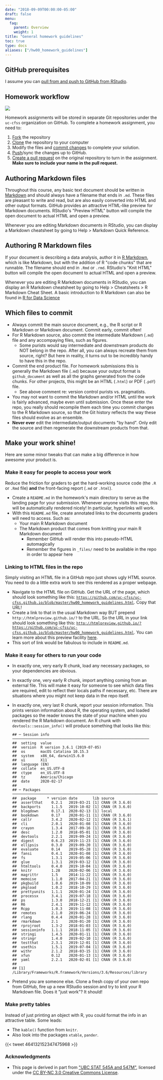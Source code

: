 ```yaml
---
date: "2018-09-09T00:00:00-05:00"
draft: false
menu:
  faq:
    parent: Overview
    weight: 1
title: "General homework guidelines"
toc: true
type: docs
aliases: ["/hw00_homework_guidelines"]
---
```


## GitHub prerequisites

I assume you can [pull from and push to GitHub from RStudio](/setup/git-with-rstudio/).

## Homework workflow

![](/img/homework_workflow.png)

Homework assignments will be stored in separate Git repositories under the `uc-cfss` organization on GitHub. To complete a homework assignment, you need to:

1. [Fork](https://guides.github.com/activities/forking/) the repository
1. [Clone](/setup/git-with-rstudio/#step-2-clone-the-new-github-repository-to-your-computer-via-rstudio) the repository to your computer
1. Modify the files and [commit changes](/setup/git-with-rstudio/#step-3-make-local-changes-save-commit) to complete your solution.
1. [Push](/setup/git-with-rstudio/#step-4-push-your-local-changes-online-to-github)/sync the changes up to GitHub.
1. [Create a pull request](https://help.github.com/articles/creating-a-pull-request) on the original repository to turn in the assignment. **Make sure to include your name in the pull request.**

## Authoring Markdown files

Throughout this course, any basic text document should be written in [Markdown](http://daringfireball.net/projects/markdown/basics) and should always have a filename that ends in `.md`. These files are pleasant to write and read, but are also easily converted into HTML and other output formats. GitHub provides an attractive HTML-like preview for Markdown documents. RStudio's "Preview HTML" button will compile the open document to actual HTML and open a preview.

Whenever you are editing Markdown documents in RStudio, you can display a Markdown cheatsheet by going to Help > Markdown Quick Reference.

## Authoring R Markdown files

If your document is describing a data analysis, author it in [R Markdown](http://rmarkdown.rstudio.com), which is like Markdown, but with the addition of R "code chunks" that are runnable. The filename should end in `.Rmd` or `.rmd`. RStudio's "Knit HTML" button will compile the open document to actual HTML and open a preview.

Whenever you are editing R Markdown documents in RStudio, you can display an R Markdown cheatsheet by going to Help > Cheatsheets > R Markdown Cheat Sheet. A basic introduction to R Markdown can also be found in [R for Data Science](http://r4ds.had.co.nz/r-markdown.html)

## Which files to commit 

* Always commit the main source document, e.g., the R script or R Markdown or Markdown document. Commit early, commit often!
* For R Markdown source, also commit the intermediate Markdown (`.md`) file and any accompaying files, such as figures.
    * Some purists would say intermediate and downstream products do NOT belong in the repo. After all, you can always recreate them from source, right? But here in reality, it turns out to be incredibly handy to have this in the repo.
* Commit the end product file. For homework submissions this is generally the Markdown file (`.md`) because your output format is `github_document` as well as all the graphs generated from the code chunks. For other projects, this might be an HTML (`.html`) or PDF (`.pdf`) file.
    * See above comment re: version control purists vs. pragmatists.
* You may not want to commit the Markdown and/or HTML until the work is fairly advanced, maybe even until submission. Once these enter the repo, you really should recompile them each time you commit changes to the R Markdown source, so that the Git history reflects the way these files should evolve as an ensemble.
* **Never ever** edit the intermediate/output documents "by hand". Only edit the source and then regenerate the downstream products from that.

## Make your work shine!

Here are some minor tweaks that can make a big difference in how awesome your product is.

### Make it easy for people to access your work

Reduce the friction for graders to get the hard-working source code (the `.R` or `.Rmd` file) **and** the front-facing report (`.md` or `.html`).

* Create a `README.md` in the homework's main directory to serve as the landing page for your submission. Whenever anyone visits this repo, this will be automatically rendered nicely! In particular, hyperlinks will work.
* With this `README.md` file, create annotated links to the documents graders will need to access. Such as:
    * Your main R Markdown document
    * The Markdown product that comes from knitting your main R Markdown document
        * Remember GitHub will render this into pseudo-HTML automagically
        * Remember the figures in `_files/` need to be available in the repo in order to appear here

### Linking to HTML files in the repo

Simply visiting an HTML file in a GitHub repo just shows ugly HTML source. You need to do a little extra work to see this rendered as a proper webpage.

  * Navigate to the HTML file on GitHub. Get the URL of the page, which should look something like this: [`https://github.com/uc-cfss/uc-cfss.github.io/blob/master/hw00_homework_guidelines.html`](https://github.com/uc-cfss/uc-cfss.github.io/blob/master/hw00_homework_guidelines.html). Copy that URL!
  * Create a link to that in the usual Markdown way BUT prepend `http://htmlpreview.github.io/?` to the URL. So the URL in your link should look something like this: [`http://htmlpreview.github.io/?https://github.com/uc-cfss/uc-cfss.github.io/blob/master/hw00_homework_guidelines.html`](http://htmlpreview.github.io/?https://github.com/uc-cfss/uc-cfss.github.io/blob/master/hw00_homework_guidelines.html). You can learn more about this preview facility [here](http://htmlpreview.github.io).
  * This sort of link would be fabulous to include in `README.md`.

### Make it easy for others to run your code

* In exactly one, very early R chunk, load any necessary packages, so your dependencies are obvious.
* In exactly one, very early R chunk, import anything coming from an external file. This will make it easy for someone to see which data files are required, edit to reflect their locals paths if necessary, etc. There are situations where you might not keep data in the repo itself.
* In exactly one, very last R chunk, report your session information. This prints version information about R, the operating system, and loaded packages so the reader knows the state of your machine when you rendered the R Markdown document. An R chunk with `devtools::session_info()` will produce something that looks like this:

    
    ```
    ## ─ Session info ───────────────────────────────────────────────────────────────
    ##  setting  value                       
    ##  version  R version 3.6.1 (2019-07-05)
    ##  os       macOS Catalina 10.15.3      
    ##  system   x86_64, darwin15.6.0        
    ##  ui       X11                         
    ##  language (EN)                        
    ##  collate  en_US.UTF-8                 
    ##  ctype    en_US.UTF-8                 
    ##  tz       America/Chicago             
    ##  date     2020-02-17                  
    ## 
    ## ─ Packages ───────────────────────────────────────────────────────────────────
    ##  package     * version date       lib source        
    ##  assertthat    0.2.1   2019-03-21 [1] CRAN (R 3.6.0)
    ##  backports     1.1.5   2019-10-02 [1] CRAN (R 3.6.0)
    ##  blogdown      0.17.1  2020-02-13 [1] local         
    ##  bookdown      0.17    2020-01-11 [1] CRAN (R 3.6.0)
    ##  callr         3.4.2   2020-02-12 [1] CRAN (R 3.6.1)
    ##  cli           2.0.1   2020-01-08 [1] CRAN (R 3.6.0)
    ##  crayon        1.3.4   2017-09-16 [1] CRAN (R 3.6.0)
    ##  desc          1.2.0   2018-05-01 [1] CRAN (R 3.6.0)
    ##  devtools      2.2.1   2019-09-24 [1] CRAN (R 3.6.0)
    ##  digest        0.6.23  2019-11-23 [1] CRAN (R 3.6.0)
    ##  ellipsis      0.3.0   2019-09-20 [1] CRAN (R 3.6.0)
    ##  evaluate      0.14    2019-05-28 [1] CRAN (R 3.6.0)
    ##  fansi         0.4.1   2020-01-08 [1] CRAN (R 3.6.0)
    ##  fs            1.3.1   2019-05-06 [1] CRAN (R 3.6.0)
    ##  glue          1.3.1   2019-03-12 [1] CRAN (R 3.6.0)
    ##  htmltools     0.4.0   2019-10-04 [1] CRAN (R 3.6.0)
    ##  knitr         1.28    2020-02-06 [1] CRAN (R 3.6.0)
    ##  magrittr      1.5     2014-11-22 [1] CRAN (R 3.6.0)
    ##  memoise       1.1.0   2017-04-21 [1] CRAN (R 3.6.0)
    ##  pkgbuild      1.0.6   2019-10-09 [1] CRAN (R 3.6.0)
    ##  pkgload       1.0.2   2018-10-29 [1] CRAN (R 3.6.0)
    ##  prettyunits   1.1.1   2020-01-24 [1] CRAN (R 3.6.0)
    ##  processx      3.4.1   2019-07-18 [1] CRAN (R 3.6.0)
    ##  ps            1.3.0   2018-12-21 [1] CRAN (R 3.6.0)
    ##  R6            2.4.1   2019-11-12 [1] CRAN (R 3.6.0)
    ##  Rcpp          1.0.3   2019-11-08 [1] CRAN (R 3.6.0)
    ##  remotes       2.1.0   2019-06-24 [1] CRAN (R 3.6.0)
    ##  rlang         0.4.4   2020-01-28 [1] CRAN (R 3.6.0)
    ##  rmarkdown     2.1     2020-01-20 [1] CRAN (R 3.6.0)
    ##  rprojroot     1.3-2   2018-01-03 [1] CRAN (R 3.6.0)
    ##  sessioninfo   1.1.1   2018-11-05 [1] CRAN (R 3.6.0)
    ##  stringi       1.4.5   2020-01-11 [1] CRAN (R 3.6.0)
    ##  stringr       1.4.0   2019-02-10 [1] CRAN (R 3.6.0)
    ##  testthat      2.3.1   2019-12-01 [1] CRAN (R 3.6.0)
    ##  usethis       1.5.1   2019-07-04 [1] CRAN (R 3.6.0)
    ##  withr         2.1.2   2018-03-15 [1] CRAN (R 3.6.0)
    ##  xfun          0.12    2020-01-13 [1] CRAN (R 3.6.0)
    ##  yaml          2.2.1   2020-02-01 [1] CRAN (R 3.6.0)
    ## 
    ## [1] /Library/Frameworks/R.framework/Versions/3.6/Resources/library
    ```

* Pretend you are someone else. Clone a fresh copy of your own repo from GitHub, fire up a new RStudio session and try to knit your R Markdown file. Does it "just work"? It should!
  
### Make pretty tables

Instead of just printing an object with R, you could format the info in an attractive table. Some leads:

* The `kable()` function from `knitr`.
* Also look into the packages `xtable`, `pander`.

{{< tweet 464132152347475968 >}}

### Acknowledgments


* This page is derived in part from ["UBC STAT 545A and 547M"](http://stat545.com), licensed under the [CC BY-NC 3.0 Creative Commons License](https://creativecommons.org/licenses/by-nc/3.0/).
